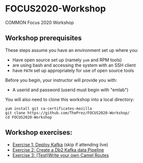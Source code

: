 # FOCUS2020-Workshop
COMMON Focus 2020 Workshop



## Workshop prerequisites
These steps assume you have an environment set up where you:
- Have open source set up (namely `yum` and RPM tools)
- are using bash and accessing the system with an SSH client
- have `PATH` set up appropriately for use of open source tools

Before you begin, your instructor will provide you with:
- A userid and password (userid must begin with "emlab")

You will also need to clone this workshop into a local directory:
```
yum install git ca-certificates-mozilla
git clone https://github.com/ThePrez/FOCUS2020-Workshop/
cd FOCUS2020-Workshop
```

## Workshop exercises:
- [Exercise 1: Deploy Kafka](EXERCISE_1.md) (skip if attending live)
- [Exercise 2: Create a Db2 Kafka data Pipeline](EXERCISE_2.md)
- [Exercise 3: (Test)Write your own Camel Routes](camel_quiz/README.md)
